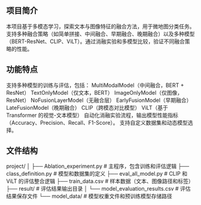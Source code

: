 ## 项目简介
本项目基于多模态学习，探索文本与图像特征的融合方法，用于微地图分类任务。支持多种融合策略（如简单拼接、中间融合、早期融合、晚期融合）以及多种模型（BERT-ResNet、CLIP、ViLT）。通过消融实验和多模型比较，验证不同融合策略的性能。
## 功能特点
支持多种模型的训练与评估，包括：
    MultiModalModel（中间融合，BERT + ResNet）
    TextOnlyModel（仅文本，BERT）
    ImageOnlyModel（仅图像，ResNet）
    NoFusionLayerModel（无融合层）
    EarlyFusionModel（早期融合）
    LateFusionModel（晚期融合）
    CLIP（跨模态对比模型）
    ViLT（基于 Transformer 的视觉-文本模型）
自动化消融实验流程，输出模型性能指标（Accuracy、Precision、Recall、F1-Score）。
支持自定义数据集和动态模型选择。
## 文件结构
project/
│
├── Ablation_experiment.py      # 主程序，包含训练和评估逻辑
├── class_definition.py         # 模型和数据集的定义
├── eval_all_model.py           # CLIP 和 ViLT 的评估整合逻辑
├── train_data.csv              # 样本数据（文本、图像路径和标签）
├── result/                     # 评估结果输出目录
│   └── model_evaluation_results.csv  # 评估结果保存文件
└── model_data/                 # 模型权重文件和预训练模型存储路径
